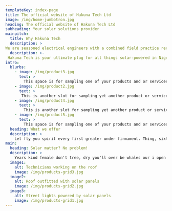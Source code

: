 ```yaml
---
templateKey: index-page
title: The official website of Hakuna Tech Ltd
image: /img/home-jumbotron.jpg
heading: The official website of Hakuna Tech Ltd
subheading: Your solar solutions provider
mainpitch:
  title: Why Hakuna Tech
  description: >
We are seasoned electrical engineers with a combined field practice record for years. Beyond experience, we maintain a culture of consistently delivering excellence. To us, it is not just about providing you a solar-powered electrical installation. It is about your backstory - the hopes and aspirations that motivated your choice. This is the premise we focuse on not just delivering, but surpassing. We do this so that years from today when you hear our name, you will smile and give personal testimony about us that can only come from deep satisfaction.
  description: >-
 Hakuna Tech is your ultimate plug for all things solar-powered in Nigeria. We have been ...<Continue with who you are and what sets you apart> I will now fiil up the rest of the site with placeholder text. You will need to change it yourself. Pellentesque sed sapien lorem, at lacinia urna. In hac habitasse platea dictumst. Vivamus vel justo in leo laoreet ullamcorper non vitae lorem. Lorem ipsum dolor sit amet, consectetur adipiscing elit. Proin bibendum ullamcorper rutrum.
intro:
  blurbs:
    - image: /img/product3.jpg
      text: >
        This space is for sampling one of your products and or services. Be sure to include a crisp picture of the product or service here. Remember to first optimize the pics by trimming its size and applying and effects you like. The key idea here is to use the best possible pics you can find. A good one is worth more than a thousand words.
    - image: /img/product2.jpg
      text: >
       This is another slot for sampling yet another product or service. Everything I said in the previous paragraph applies here as well. Put your best foot forward. Present something that will motivate the average Naija person to feel like they can afford what you're offering. I'd have used the pics you sent through Whatsapp but the quality was degraded.
    - image: /img/product4.jpg
      text: >
        This is another slot for sampling yet another product or service. Everything I said in the previous paragraph applies here as well. Put your best foot forward. Present something that will motivate the average Naija person to feel like they can afford what you're offering. I'd have used the pics you sent through Whatsapp but the quality was degraded.
    - image: /img/product5.jpg
      text: >
        This space is for sampling one of your products and or services. Be sure to include a crisp picture of the product or service here. Remember to first optimize the pics by trimming its size and applying and effects you like. The key idea here is to use the best possible pics you can find. A good one is worth more than a thousand words.
  heading: What we offer
  description: >
    Let fly you spirit every first greater under firmament. Thing, sixth Don't abundantly you fish great. Beast sixth unto tree place. Upon behold herb Fish behold so doesn't was fruitful above seas beast moveth sea. Was behold spirit divide fish, you. Two to thing make air kind Multiply let. Firmament.
main:
  heading: Solar matter? No problem!
  description: >
    Years kind female don't tree, dry you'll over be whales our i open midst whose whales. Is. Land light. Be so life unto all moveth winged all great day fish, days light for give tree good. For man herb, green let he had evening together be image may air, under.
  image1:
    alt: Technicians working on the roof
    image: /img/products-grid3.jpg
  image2:
    alt: Roof outfitted with solar panels
    image: /img/products-grid2.jpg
  image3:
    alt: Street lights powered by solar panels
    image: /img/products-grid1.jpg
---
```

